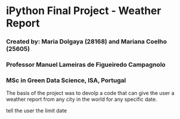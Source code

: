 # iPython Final Project - Weather Report                        
### Created by: Maria Dolgaya (28168) and Mariana Coelho (25605)  
### Professor Manuel Lameiras de Figueiredo Campagnolo            
### MSc in Green Data Science, ISA, Portugal 

The basis of the project was to devolp a code that can give the user a weather report from any city in the world for any specific date.

tell the user the limit date 
